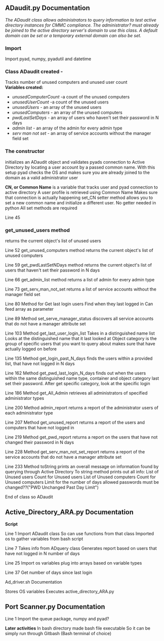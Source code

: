 ## ADaudit.py Documentation

_The ADaudit class allows administrators to query information to test active directory instances for CMMC compliance._
_The administrator? must already be joined to the active directory server's domain to use this class._
_A default domain can be set or a temporary external domain can also be set._

### Import
Import pyad, numpy, pyadutil and datetime

### Class ADaudit created - 
Tracks number of unused computers and unused user count  
**Variables created:**
* _unusedComputerCount_ -a count of the unused computers
* _unusedUserCount_ -a count of the unused users
* _unusedUsers_ - an array of the unused users
* _unusedComputers_ - an array of the unused computers
* _pwdLastSetDays_ - an array of users who haven't set their password in N days
* _admin list_ - an array of the admin for every admin type
* _serv man not set_ - an array of service accounts without the manager field set

### The constructor 
initializes an ADaudit object and validates pyads connection to Active Directory by locating a user account by a passed common name. 
With this setup pyad checks the OS and makes sure you are already joined to the domain as a valid administrator user

**CN, or Common Name** is a variable that tracks user and pyad connection to active directory
A user profile is retrieved using Common Name
Makes sure that connection is actually happening
set_CN setter method allows you to set a new common name and initialize a different user. 
No getter needed in python
All set methods are required 

Line 45
### get_unused_users method 
returns the current object's list of unused users

Line 52
get_unused_computers method returns the current object's list of unused computers

Line 59
get_pwdLastSetNDays method returns the current object's list of users that haven't set their password in N days

Line 66
get_admin_list method returns a list of admin for every admin type

Line 73
get_serv_man_not_set returns a list of service accounts without the manager field set

Line 80
Method for Get last login users 
Find when they last logged in 
Can feed array as parameter

Line 89
Method set_serve_manager_status discovers all service accounts that do not have a manager attribute set

Line 103
Method get_last_user_login_list 
Takes in a distinguished name list 
Looks at the distinguished name that it last looked at 
Object category is the group of specific users that you want to query about 
makes sure that have actually logged on before 

Line 135
Method get_login_past_N_days finds the users within a provided list, that have not logged in N days 

Line 162
Method get_pwd_last_login_N_days finds out when the users within the same distinguished name type, container and object category last set their password. 
After get specific category, look at the specific login 

Line 186
Method get_All_Admin retrieves all administrators of specified administrator types

Line 200 
Method admin_report returns a report of the administrator users of each administrator type

Line 207 
Method get_unused_report returns a report of the users and computers that have not logged in 

Line 219 
Method get_pwd_report returns a report on the users that have not changed their password in N days

Line 228
Method get_serv_man_not_set_report returns a report of the service accounts that do not have a manager attribute set

Line 233
Method toString prints an overall message on information found by querying through Active Directory
To string method  prints out all info:
List of Unused users
Count for Unused users
List of Unused computers
Count for Unused computers
Limit for the number of days allowed passwords must be changed??("PWD Unchanged Past Day Limit")

End of class so ADaudit

## Active_Directory_ARA.py Documentation

**Script** 

Line 1
Import ADaudit class 
So can use functions from that class
Imported os to gather variables from bash script 

Line 7
Takes info from ADquery class
Generates report based on users that have not logged in N number of days

Line 25
Import os variables plug into arrays based on variable types 

Line 37 
Get number of days since last login 

Ad_driver.sh Documentation

Stores OS variables
Executes active_directory_ARA.py

## Port Scanner.py Documentation

Line 1
Import the queue package, numpy and pyad?

**Later activities**
In bash directory made bash file executable 
So it can be simply run through Gitbash
(Bash terminal of choice)
